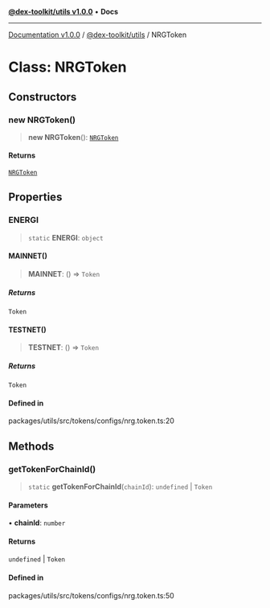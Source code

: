 [**@dex-toolkit/utils v1.0.0**](../README.md) • **Docs**

***

[Documentation v1.0.0](../../../packages.md) / [@dex-toolkit/utils](../README.md) / NRGToken

# Class: NRGToken

## Constructors

### new NRGToken()

> **new NRGToken**(): [`NRGToken`](NRGToken.md)

#### Returns

[`NRGToken`](NRGToken.md)

## Properties

### ENERGI

> `static` **ENERGI**: `object`

#### MAINNET()

> **MAINNET**: () => `Token`

##### Returns

`Token`

#### TESTNET()

> **TESTNET**: () => `Token`

##### Returns

`Token`

#### Defined in

packages/utils/src/tokens/configs/nrg.token.ts:20

## Methods

### getTokenForChainId()

> `static` **getTokenForChainId**(`chainId`): `undefined` \| `Token`

#### Parameters

• **chainId**: `number`

#### Returns

`undefined` \| `Token`

#### Defined in

packages/utils/src/tokens/configs/nrg.token.ts:50
